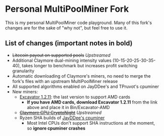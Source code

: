 # Personal MultiPoolMiner Fork

This is my personal MultiPoolMiner code playground. Many of this fork's changes are for the sake of "why not", but feel free to use it.

## List of changes (important notes in bold)

* ~~Litecoin payout on supported pools~~ *Upstreamed*
* Additional Claymore dual-mining intensity values (10-15-20-25-30-35-40), takes longer to benchmark but increases profit switching granularity
* Automatic downloading of Claymore's miners, no need to merge the fork's files with an upstream MultiPoolMiner release
* All supported algorithms enabled on JayDDee's and TPruvot's cpuminer
* New miners:
  * [Excavator 1.2.11](https://github.com/nicehash/excavator/releases/tag/v1.2.11a): the last version to support AMD cards
    * **If you have AMD cards, download Excavator 1.2.11** from the link above and place it in Bin/Excavator-AMD
  * ~~[Claymore CPU CryptoNight](https://bitcointalk.org/index.php?topic=647251.0)~~ *Upstreamed*
  * Ryzen SHA builds of [JayDDee's cpuminer](https://github.com/JayDDee/cpuminer-opt)
    * Most Intel CPUs don't support SHA instructions at the moment, so **ignore cpuminer crashes**
